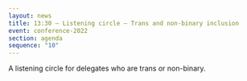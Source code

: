 ```yaml
---
layout: news
title: 13:30 – Listening circle – Trans and non-binary inclusion
event: conference-2022
section: agenda
sequence: "10"
---
```

A﻿ listening circle for delegates who are trans or non-binary.